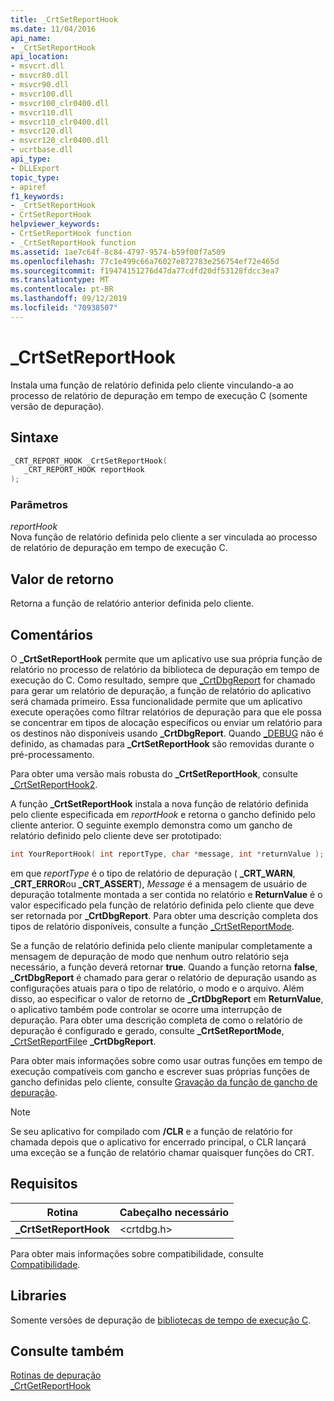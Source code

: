 ```yaml
---
title: _CrtSetReportHook
ms.date: 11/04/2016
api_name:
- _CrtSetReportHook
api_location:
- msvcrt.dll
- msvcr80.dll
- msvcr90.dll
- msvcr100.dll
- msvcr100_clr0400.dll
- msvcr110.dll
- msvcr110_clr0400.dll
- msvcr120.dll
- msvcr120_clr0400.dll
- ucrtbase.dll
api_type:
- DLLExport
topic_type:
- apiref
f1_keywords:
- _CrtSetReportHook
- CrtSetReportHook
helpviewer_keywords:
- CrtSetReportHook function
- _CrtSetReportHook function
ms.assetid: 1ae7c64f-8c84-4797-9574-b59f00f7a509
ms.openlocfilehash: 77c1e499c66a76027e872783e256754ef72e465d
ms.sourcegitcommit: f19474151276d47da77cdfd20df53128fdcc3ea7
ms.translationtype: MT
ms.contentlocale: pt-BR
ms.lasthandoff: 09/12/2019
ms.locfileid: "70938507"
---
```

# <a name="_crtsetreporthook"></a>_CrtSetReportHook

Instala uma função de relatório definida pelo cliente vinculando-a ao processo de relatório de depuração em tempo de execução C (somente versão de depuração).

## <a name="syntax"></a>Sintaxe

```C
_CRT_REPORT_HOOK _CrtSetReportHook(
   _CRT_REPORT_HOOK reportHook
);
```

### <a name="parameters"></a>Parâmetros

*reportHook*<br/>
Nova função de relatório definida pelo cliente a ser vinculada ao processo de relatório de depuração em tempo de execução C.

## <a name="return-value"></a>Valor de retorno

Retorna a função de relatório anterior definida pelo cliente.

## <a name="remarks"></a>Comentários

O **_CrtSetReportHook** permite que um aplicativo use sua própria função de relatório no processo de relatório da biblioteca de depuração em tempo de execução do C. Como resultado, sempre que [_CrtDbgReport](crtdbgreport-crtdbgreportw.md) for chamado para gerar um relatório de depuração, a função de relatório do aplicativo será chamada primeiro. Essa funcionalidade permite que um aplicativo execute operações como filtrar relatórios de depuração para que ele possa se concentrar em tipos de alocação específicos ou enviar um relatório para os destinos não disponíveis usando **_CrtDbgReport**. Quando [_DEBUG](../../c-runtime-library/debug.md) não é definido, as chamadas para **_CrtSetReportHook** são removidas durante o pré-processamento.

Para obter uma versão mais robusta do **_CrtSetReportHook**, consulte [_CrtSetReportHook2](crtsetreporthook2-crtsetreporthookw2.md).

A função **_CrtSetReportHook** instala a nova função de relatório definida pelo cliente especificada em *reportHook* e retorna o gancho definido pelo cliente anterior. O seguinte exemplo demonstra como um gancho de relatório definido pelo cliente deve ser prototipado:

```C
int YourReportHook( int reportType, char *message, int *returnValue );
```

em que *reportType* é o tipo de relatório de depuração ( **_CRT_WARN**, **_CRT_ERROR**ou **_CRT_ASSERT**), *Message* é a mensagem de usuário de depuração totalmente montada a ser contida no relatório e **ReturnValue** é o valor especificado pela função de relatório definida pelo cliente que deve ser retornada por **_CrtDbgReport**. Para obter uma descrição completa dos tipos de relatório disponíveis, consulte a função [_CrtSetReportMode](crtsetreportmode.md).

Se a função de relatório definida pelo cliente manipular completamente a mensagem de depuração de modo que nenhum outro relatório seja necessário, a função deverá retornar **true**. Quando a função retorna **false**, **_CrtDbgReport** é chamado para gerar o relatório de depuração usando as configurações atuais para o tipo de relatório, o modo e o arquivo. Além disso, ao especificar o valor de retorno de **_CrtDbgReport** em **ReturnValue**, o aplicativo também pode controlar se ocorre uma interrupção de depuração. Para obter uma descrição completa de como o relatório de depuração é configurado e gerado, consulte **_CrtSetReportMode**, [_CrtSetReportFile](crtsetreportfile.md)e **_CrtDbgReport**.

Para obter mais informações sobre como usar outras funções em tempo de execução compatíveis com gancho e escrever suas próprias funções de gancho definidas pelo cliente, consulte [Gravação da função de gancho de depuração](/visualstudio/debugger/debug-hook-function-writing).

> [!NOTE]
> Se seu aplicativo for compilado com **/CLR** e a função de relatório for chamada depois que o aplicativo for encerrado principal, o CLR lançará uma exceção se a função de relatório chamar quaisquer funções do CRT.

## <a name="requirements"></a>Requisitos

|Rotina|Cabeçalho necessário|
|-------------|---------------------|
|**_CrtSetReportHook**|\<crtdbg.h>|

Para obter mais informações sobre compatibilidade, consulte [Compatibilidade](../../c-runtime-library/compatibility.md).

## <a name="libraries"></a>Libraries

Somente versões de depuração de [bibliotecas de tempo de execução C](../../c-runtime-library/crt-library-features.md).

## <a name="see-also"></a>Consulte também

[Rotinas de depuração](../../c-runtime-library/debug-routines.md)<br/>
[_CrtGetReportHook](crtgetreporthook.md)<br/>
